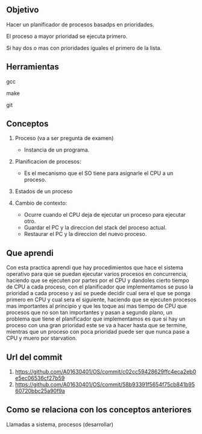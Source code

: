 ## Objetivo
Hacer un planificador de procesos basadps en prioridades.

El proceso a mayor prioridad se ejecuta primero.

Si hay dos o mas con prioridades iguales el primero de la lista.

## Herramientas
gcc

make

git

## Conceptos
1) Proceso (va a ser pregunta de examen)
   + Instancia de un programa.

2) Planificacion de procesos:
   + Es el mecanismo que el SO tiene para asignarle el CPU a un proceso.

3) Estados de un proceso

4) Cambio de contexto:
   + Ocurre cuando el CPU deja de ejecutar un proceso para ejecutar otro.
   + Guardar el PC y la direccion del stack del proceso actual.
   + Restaurar el PC y la direccion del nuevo proceso.

## Que aprendi
Con esta practica aprendi que hay procedimientos que hace el sistema operativo para que se puedan ejecutar varios procesos en concurrencia, haciendo que se ejecuten por partes por el CPU y dandoles cierto tiempo de CPU a cada proceso, con el planificador que implementamos se puso la prioridad a cada proceso y asi se puede decidir cual sera el que se ponga primero en CPU y cual sera el siguiente, haciendo que se ejecuten procesos mas importantes al principio y que les toque asi mas tiempo de CPU que procesos que no son tan importantes y pasan a segundo plano, un problema que tiene el planificador que implementamos es que si hay un proceso con una gran prioridad este se va a hacer hasta que se termine, mientras que un proceso con poca prioridad puede ser que nunca pase a CPU y muero por starvation.

## Url del commit
1) https://github.com/A01630401/OS/commit/c02cc59428629ffc4eca2eb0e5ec06536cf27b59
2) https://github.com/A01630401/OS/commit/58b93391f5654f75cb841b9560720bbc25a90f9a

## Como se relaciona con los conceptos anteriores
Llamadas a sistema, procesos (desarrollar)
